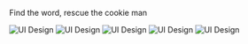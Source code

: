 Find the word, rescue the cookie man

<img src="https://i.imgur.com/zAratAm.jpg" alt="UI Design">
<img src="https://imgur.com/BZM2Uyy" alt="UI Design">
<img src="https://imgur.com/ca15AUL" alt="UI Design">
<img src="https://imgur.com/tHlLee3" alt="UI Design">
<img src="https://imgur.com/B3211Oh" alt="UI Design">



